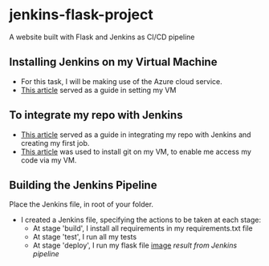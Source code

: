 # jenkins-flask-project

A website built with Flask and Jenkins as CI/CD pipeline

## Installing Jenkins on my Virtual Machine
-   For this task, I will be making use of the Azure cloud service.
-   [This article](https://docs.microsoft.com/en-us/azure/developer/jenkins/configure-on-linux-vm) served as a guide in setting my VM

## To integrate my repo with Jenkins
-   [This article](https://www.blazemeter.com/blog/how-to-integrate-your-github-repository-to-your-jenkins-project) served as a guide in integrating my repo with Jenkins and creating my first job.   
-   [This article](https://cloudaffaire.com/how-to-install-git-on-azure-virtual-machine/) was used to install git on my VM, to enable me access my code via my VM.

## Building the Jenkins Pipeline
Place the Jenkins file, in root of your folder.
-   I created a Jenkins file, specifying the actions to be taken at each stage:
    -   At stage 'build', I install all requirements in my requirements.txt file
    -   At stage 'test', I run all my tests
    -   At stage 'deploy', I run my flask file
[image]()
*result from Jenkins pipeline*